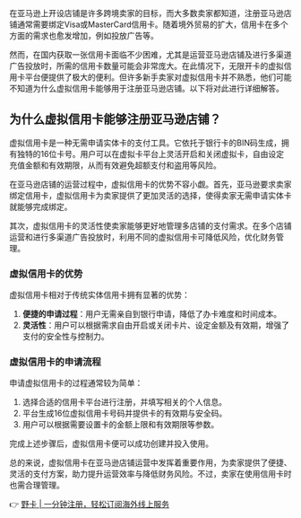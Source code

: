 在亚马逊上开设店铺是许多跨境卖家的目标，而大多数卖家都知道，注册亚马逊店铺通常需要绑定Visa或MasterCard信用卡。随着境外贸易的扩大，信用卡在多个方面的需求也愈发增加，例如投放广告等。

然而，在国内获取一张信用卡面临不少困难，尤其是运营亚马逊店铺及进行多渠道广告投放时，所需的信用卡数量可能会非常庞大。在此情况下，无限开卡的虚拟信用卡平台便提供了极大的便利。但许多新手卖家对虚拟信用卡并不熟悉，他们可能不知道为什么虚拟信用卡能够用于注册亚马逊店铺。以下将对此进行详细解答。

## 为什么虚拟信用卡能够注册亚马逊店铺？

虚拟信用卡是一种无需申请实体卡的支付工具。它依托于银行卡的BIN码生成，拥有独特的16位卡号。用户可以在虚拟卡平台上灵活开启和关闭虚拟卡，自由设定充值金额和有效期限，从而有效避免超额支付和盗用等风险。

在亚马逊店铺的运营过程中，虚拟信用卡的优势不容小觑。首先，亚马逊要求卖家绑定信用卡，虚拟信用卡为卖家提供了更加灵活的选择，使得卖家无需申请实体卡就能够完成绑定。

其次，虚拟信用卡的灵活性使卖家能够更好地管理多店铺的支付需求。在多个店铺运营和进行多渠道广告投放时，利用不同的虚拟信用卡可降低风险，优化财务管理。

### 虚拟信用卡的优势

虚拟信用卡相对于传统实体信用卡拥有显著的优势：

1. **便捷的申请过程**：用户无需亲自到银行申请，降低了办卡难度和时间成本。
2. **灵活性**：用户可以根据需求自由开启或关闭卡片、设定金额及有效期，增强了支付的安全性与控制力。

### 虚拟信用卡的申请流程

申请虚拟信用卡的过程通常较为简单：

1. 选择合适的信用卡平台进行注册，并填写相关的个人信息。
2. 平台生成16位虚拟信用卡号码并提供卡的有效期与安全码。
3. 用户可以根据需要设置卡的金额上限和有效期限等参数。

完成上述步骤后，虚拟信用卡便可以成功创建并投入使用。

总的来说，虚拟信用卡在亚马逊店铺运营中发挥着重要作用，为卖家提供了便捷、灵活的支付方案，助力提升运营效率与降低财务风险。不过，卖家在使用信用卡时也需合理管理。

👉 [野卡 | 一分钟注册，轻松订阅海外线上服务](https://bit.ly/bewildcard)